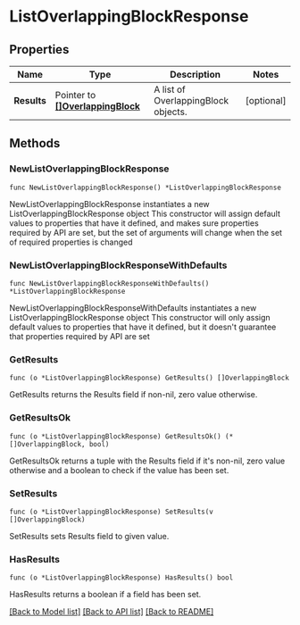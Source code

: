 # ListOverlappingBlockResponse

## Properties

Name | Type | Description | Notes
------------ | ------------- | ------------- | -------------
**Results** | Pointer to [**[]OverlappingBlock**](OverlappingBlock.md) | A list of OverlappingBlock objects. | [optional] 

## Methods

### NewListOverlappingBlockResponse

`func NewListOverlappingBlockResponse() *ListOverlappingBlockResponse`

NewListOverlappingBlockResponse instantiates a new ListOverlappingBlockResponse object
This constructor will assign default values to properties that have it defined,
and makes sure properties required by API are set, but the set of arguments
will change when the set of required properties is changed

### NewListOverlappingBlockResponseWithDefaults

`func NewListOverlappingBlockResponseWithDefaults() *ListOverlappingBlockResponse`

NewListOverlappingBlockResponseWithDefaults instantiates a new ListOverlappingBlockResponse object
This constructor will only assign default values to properties that have it defined,
but it doesn't guarantee that properties required by API are set

### GetResults

`func (o *ListOverlappingBlockResponse) GetResults() []OverlappingBlock`

GetResults returns the Results field if non-nil, zero value otherwise.

### GetResultsOk

`func (o *ListOverlappingBlockResponse) GetResultsOk() (*[]OverlappingBlock, bool)`

GetResultsOk returns a tuple with the Results field if it's non-nil, zero value otherwise
and a boolean to check if the value has been set.

### SetResults

`func (o *ListOverlappingBlockResponse) SetResults(v []OverlappingBlock)`

SetResults sets Results field to given value.

### HasResults

`func (o *ListOverlappingBlockResponse) HasResults() bool`

HasResults returns a boolean if a field has been set.


[[Back to Model list]](../README.md#documentation-for-models) [[Back to API list]](../README.md#documentation-for-api-endpoints) [[Back to README]](../README.md)


